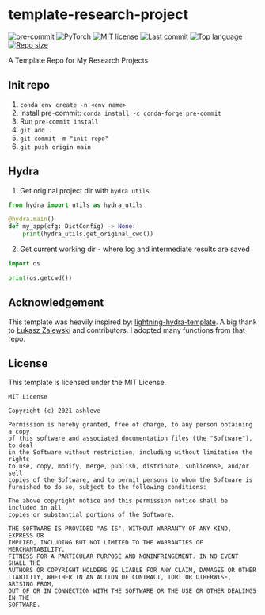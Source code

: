 # template-research-project

[![pre-commit](https://img.shields.io/badge/pre--commit-enabled-brightgreen?logo=pre-commit&logoColor=white)](https://github.com/pre-commit/pre-commit)
![PyTorch](https://img.shields.io/badge/PyTorch-%23EE4C2C.svg?style=for-the-badge&logo=PyTorch&logoColor=white)
[![MIT license](https://img.shields.io/badge/License-MIT-blue.svg)](https://lbesson.mit-license.org/)
[![Last commit](https://img.shields.io/github/last-commit/hminle/template-research-project)](https://github.com/hminle/)
[![Top language](https://img.shields.io/github/languages/top/hminle/template-research-project)](https://github.com/hminle/)
[![Repo size](https://img.shields.io/github/repo-size/hminle/template-research-project)](https://github.com/hminle/)


A Template Repo for My Research Projects

## Init repo

1. `conda env create -n <env name>`
2. Install pre-commit: `conda install -c conda-forge pre-commit`
3. Run `pre-commit install`
4. `git add .`
5. `git commit -m "init repo"`
6. `git push origin main`

## Hydra

1. Get original project dir with `hydra utils`

```python
from hydra import utils as hydra_utils

@hydra.main()
def my_app(cfg: DictConfig) -> None:
    print(hydra_utils.get_original_cwd())
```

2. Get current working dir - where log and intermediate results are saved

```python
import os

print(os.getcwd())
```

## Acknowledgement

This template was heavily inspired by: [lightning-hydra-template](https://github.com/ashleve/lightning-hydra-template). A big thank to [Łukasz Zalewski](https://github.com/ashleve) and contributors. I adopted many functions from that repo.

## License

This template is licensed under the MIT License.

```
MIT License

Copyright (c) 2021 ashleve

Permission is hereby granted, free of charge, to any person obtaining a copy
of this software and associated documentation files (the "Software"), to deal
in the Software without restriction, including without limitation the rights
to use, copy, modify, merge, publish, distribute, sublicense, and/or sell
copies of the Software, and to permit persons to whom the Software is
furnished to do so, subject to the following conditions:

The above copyright notice and this permission notice shall be included in all
copies or substantial portions of the Software.

THE SOFTWARE IS PROVIDED "AS IS", WITHOUT WARRANTY OF ANY KIND, EXPRESS OR
IMPLIED, INCLUDING BUT NOT LIMITED TO THE WARRANTIES OF MERCHANTABILITY,
FITNESS FOR A PARTICULAR PURPOSE AND NONINFRINGEMENT. IN NO EVENT SHALL THE
AUTHORS OR COPYRIGHT HOLDERS BE LIABLE FOR ANY CLAIM, DAMAGES OR OTHER
LIABILITY, WHETHER IN AN ACTION OF CONTRACT, TORT OR OTHERWISE, ARISING FROM,
OUT OF OR IN CONNECTION WITH THE SOFTWARE OR THE USE OR OTHER DEALINGS IN THE
SOFTWARE.
```

